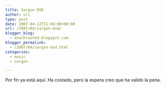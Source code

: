 ```yaml
---
title: Sargon DVD
author: uri
type: post
date: 2007-04-12T11:04:00+00:00
url: /2007/04/sargon-dvd/
blogger_blog:
  - enochrooted.blogspot.com
blogger_permalink:
  - /2007/04/sargon-dvd.html
categories:
  - music
  - sargon

---
```

<p style="text-align: left;">
  Por fín ya está aquí. Ha costado, pero la espera creo que ha valido la pena.
</p>

<div style="text-align: center;">
</div>